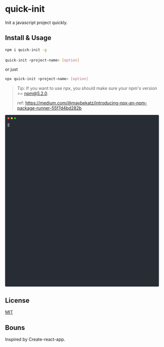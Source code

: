 # quick-init
Init a javascript project quickly.

## Install & Usage

```bash
npm i quick-init -g

quick-init <project-name> [option]
```

or just

```bash
npx quick-init <project-name> [option]
```

> Tip: If you want to use npx, you should make sure your npm's version >= npm@5.2.0.
>
> ref: https://medium.com/@maybekatz/introducing-npx-an-npm-package-runner-55f7d4bd282b

<p align='center'>
<img src='./screenshot.svg' width='600' alt='npm start'>
</p>

## License

[MIT](./LICENSE)

## Bouns

Inspired by Create-react-app.
